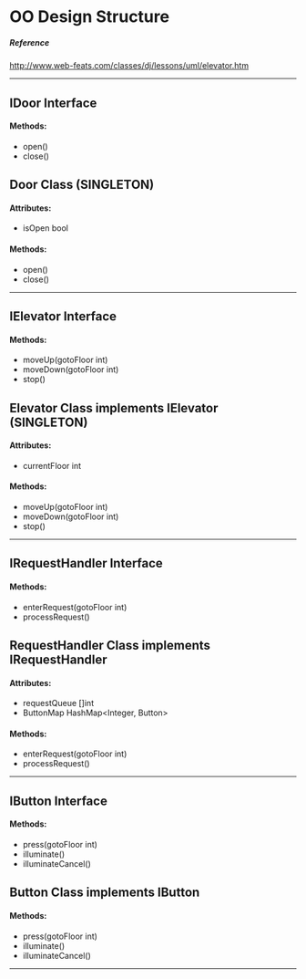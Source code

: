 # OO Design Structure

##### Reference
http://www.web-feats.com/classes/dj/lessons/uml/elevator.htm

---

## IDoor Interface
 #### Methods:
 - open()
 - close()

## Door Class (SINGLETON)
 #### Attributes:
 - isOpen bool
 #### Methods:
 - open()
 - close()

---

## IElevator Interface
 #### Methods:
 - moveUp(gotoFloor int)
 - moveDown(gotoFloor int)
 - stop()

## Elevator Class implements IElevator (SINGLETON)
 #### Attributes:
 - currentFloor int
 #### Methods:
 - moveUp(gotoFloor int)
 - moveDown(gotoFloor int)
 - stop()

---

## IRequestHandler Interface
 #### Methods:
 - enterRequest(gotoFloor int)
 - processRequest()

## RequestHandler Class implements IRequestHandler
 #### Attributes:
 - requestQueue []int
 - ButtonMap HashMap<Integer, Button>
 #### Methods:
 - enterRequest(gotoFloor int)
 - processRequest()

---

## IButton Interface
 #### Methods:
 - press(gotoFloor int)
 - illuminate()
 - illuminateCancel()

## Button Class implements IButton
 #### Methods:
 - press(gotoFloor int)
 - illuminate()
 - illuminateCancel()

---